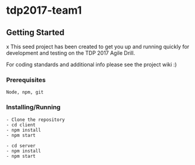 # tdp2017-team1

## Getting Started

x This seed project has been created to get you up and running quickly for development and testing on the TDP 2017 Agile Drill.

For coding standards and additional info please see the project wiki :) 

### Prerequisites

```
Node, npm, git
```

### Installing/Running

```
- Clone the repository
- cd client 
- npm install
- npm start

- cd server
- npm install
- npm start
```
